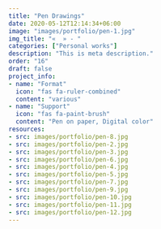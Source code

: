 ```yaml
---
title: "Pen Drawings"
date: 2020-05-12T12:14:34+06:00
image: "images/portfolio/pen-1.jpg"
img_title: "«  » - "
categories: ["Personal works"]
description: "This is meta description."
order: "16"
draft: false
project_info:
- name: "Format"
  icon: "fas fa-ruler-combined"
  content: "various"
- name: "Support"
  icon: "fas fa-paint-brush"
  content: "Pen on paper, Digital color"
resources:
- src: images/portfolio/pen-8.jpg
- src: images/portfolio/pen-2.jpg
- src: images/portfolio/pen-3.jpg
- src: images/portfolio/pen-6.jpg
- src: images/portfolio/pen-4.jpg
- src: images/portfolio/pen-5.jpg
- src: images/portfolio/pen-7.jpg
- src: images/portfolio/pen-9.jpg
- src: images/portfolio/pen-10.jpg
- src: images/portfolio/pen-11.jpg
- src: images/portfolio/pen-12.jpg
---
```

